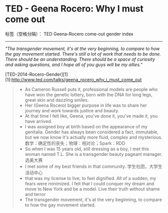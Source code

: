 # TED - Geena Rocero: Why I must come out

标签（空格分隔）： TED Geena-Rocero come-out gender index

---

*"The transgender movement, it's at the very beginning, to compare to how the gay movement started. 
There's still a lot of work that needs to be done. There should be an understanding. 
There should be a space of curiosity and asking questions, and I hope all of you guys will be my allies."*

[TED-2014-Rocero-Gender][1]
[1]:http://www.ted.com/talks/geena_rocero_why_i_must_come_out

>* As Cameron Russell puts it, professional models are people who have won the genetic lottery, born with the DNA for long legs, great skin and dazzling smiles.
>* Her (Geena Rocero) bigger purpose in life was to share her journey and work towards justice and beauty.
>* At that time I felt like, Geena, you've done it, you've made it, you have arrived. 
>* I was assigned boy at birth based on the appearance of my genitalia. Gender has always been considered a fact, immutable, but we now know it's actually more fluid, complex and mysterious. 数学：确定性的丧失；物理：相对论；Spark：RDD
>* So when I was 15 years old, still dressing as a boy, I met this woman named T.L. She is a transgender beauty pageant manager. 选美大赛
>*  I met some of my best friends in that community. 学生社团，大学生活动中心
>* that was my license to live, to feel dignified. All of a sudden, my fears were minimized. I felt that I could conquer my dream and move to New York and be a model. Live their truth without shame and terror
>* The transgender movement, it's at the very beginning, to compare to how the gay movement started.




